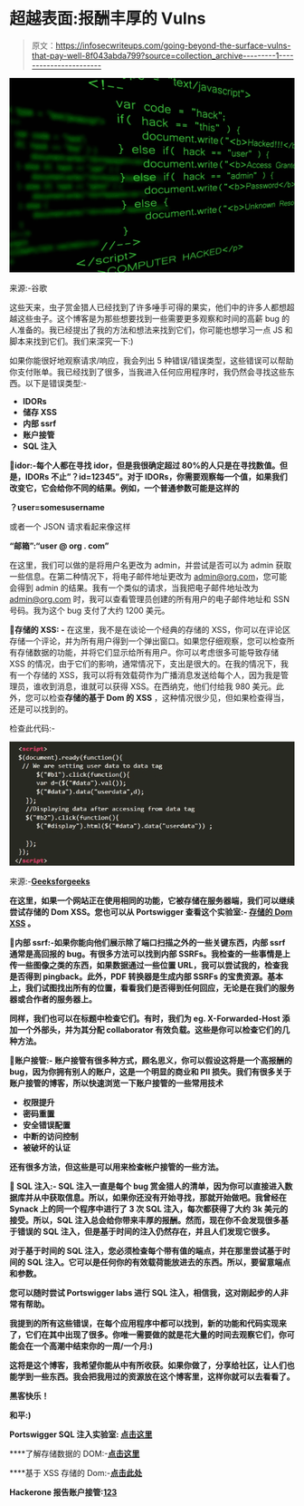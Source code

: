# 超越表面:报酬丰厚的 Vulns

> 原文：<https://infosecwriteups.com/going-beyond-the-surface-vulns-that-pay-well-8f043abda799?source=collection_archive---------1----------------------->

![](img/da55fe3159dd518575f0cc48123ab800.png)

来源:-谷歌

这些天来，虫子赏金猎人已经找到了许多唾手可得的果实，他们中的许多人都想超越这些虫子。这个博客是为那些想要找到一些需要更多观察和时间的高薪 bug 的人准备的。我已经提出了我的方法和想法来找到它们，你可能也想学习一点 JS 和脚本来找到它们。我们来深究一下:)

如果你能很好地观察请求/响应，我会列出 5 种错误/错误类型，这些错误可以帮助你支付账单。我已经找到了很多，当我进入任何应用程序时，我仍然会寻找这些东西。以下是错误类型:-

*   **IDORs**
*   **储存 XSS**
*   **内部 ssrf**
*   **账户接管**
*   **SQL 注入**

**💎idor:-**每个人都在寻找 idor，但是我很确定超过 80%的人只是在寻找数值。但是，IDORs 不止**”？id=12345”。对于 IDORs，你需要观察每一个值，如果我们改变它，它会给你不同的结果。例如，一个普通参数可能是这样的**

**？user=somesusername**

或者一个 JSON 请求看起来像这样

**“邮箱”:“user @ org . com”**

在这里，我们可以做的是将用户名更改为 admin，并尝试是否可以为 admin 获取一些信息。在第二种情况下，将电子邮件地址更改为 admin@org.com，您可能会得到 admin 的结果。我有一个类似的请求，当我把电子邮件地址改为 admin@org.com 时，我可以查看管理员创建的所有用户的电子邮件地址和 SSN 号码。我为这个 bug 支付了大约 1200 美元。

**💎存储的 XSS: -** 在这里，我不是在谈论一个经典的存储的 XSS，你可以在评论区存储一个评论，并为所有用户得到一个弹出窗口。如果您仔细观察，您可以检查所有存储数据的功能，并将它们显示给所有用户。你可以考虑很多可能导致存储 XSS 的情况，由于它们的影响，通常情况下，支出是很大的。在我的情况下，我有一个存储的 XSS，我可以将有效载荷作为广播消息发送给每个人，因为我是管理员，谁收到消息，谁就可以获得 XSS。在西纳克，他们付给我 980 美元。此外，您可以检查**存储的基于 Dom 的 XSS** ，这种情况很少见，但如果检查得当，还是可以找到的。

检查此代码:-

![](img/a01afc78ccfc60d8a21acbe726e94161.png)

来源:-**[**Geeksforgeeks**](https://www.geeksforgeeks.org/how-to-store-data-in-the-dom/)**

**在这里，如果一个网站正在使用相同的功能，它被存储在服务器端，我们可以继续尝试存储的 Dom XSS。您也可以从 Portswigger 查看这个实验室:- [**存储的 Dom XSS**](https://portswigger.net/web-security/cross-site-scripting/dom-based/lab-dom-xss-stored) **。****

**💎内部 ssrf:-如果你能向他们展示除了端口扫描之外的一些关键东西，内部 ssrf 通常是高回报的 bug。有很多方法可以找到内部 SSRFs。我检查的一些事情是上传一些图像之类的东西，如果数据通过一些位置 URL，我可以尝试我的，检查我是否得到 pingback。此外，PDF 转换器是生成内部 SSRFs 的宝贵资源。基本上，我们试图找出所有的位置，看看我们是否得到任何回应，无论是在我们的服务器或合作者的服务器上。**

**同样，我们也可以在标题中检查它们。有时，我们为 eg. **X-Forwarded-Host** 添加一个外部头，并为其分配 collaborator 有效负载。这些是你可以检查它们的几种方法。**

**💎**账户接管:-** 账户接管有很多种方式，顾名思义，你可以假设这将是一个高报酬的 bug，因为你拥有别人的账户，这是一个明显的商业和 PII 损失。我们有很多关于账户接管的博客，所以快速浏览一下账户接管的一些常用技术**

*   **权限提升**
*   **密码重置**
*   **安全错误配置**
*   **中断的访问控制**
*   **被破坏的认证**

**还有很多方法，但这些是可以用来检查帐户接管的一些方法。**

**💎 **SQL 注入:-** SQL 注入一直是每个 bug 赏金猎人的清单，因为你可以直接进入数据库并从中获取信息。所以，如果你还没有开始寻找，那就开始做吧。我曾经在 Synack 上的同一个程序中进行了 3 次 SQL 注入，每次都获得了大约 3k 美元的接受。所以，SQL 注入总会给你带来丰厚的报酬。然而，现在你不会发现很多基于错误的 SQL 注入，但是基于时间的注入仍然存在，并且人们发现它很多。**

**对于基于时间的 SQL 注入，您必须检查每个带有值的端点，并在那里尝试基于时间的 SQL 注入。它可以是任何你的有效载荷能放进去的东西。所以，要留意端点和参数。**

**您可以随时尝试 Portswigger labs 进行 SQL 注入，相信我，这对刚起步的人非常有帮助。**

**我提到的所有这些错误，在每个应用程序中都可以找到，新的功能和代码实现来了，它们在其中出现了很多。你唯一需要做的就是花大量的时间去观察它们，你可能会在一个高潮中结束你的一周/一个月:)**

**这将是这个博客，我希望你能从中有所收获。如果你做了，分享给社区，让人们也能学到一些东西。我会把我用过的资源放在这个博客里，这样你就可以去看看了。**

**黑客快乐！**

**和平:)**

****Portswigger SQL 注入实验室:** [**点击这里**](https://portswigger.net/web-security/sql-injection)**

****了解存储数据的 DOM:-**[**点击这里**](https://www.geeksforgeeks.org/how-to-store-data-in-the-dom/)**

****基于 XSS 存储的 Dom:-**[**点击此处**](https://portswigger.net/web-security/cross-site-scripting/dom-based/lab-dom-xss-stored)**

****Hackerone 报告账户接管:**[**1**](https://hackerone.com/reports/314808)**[**2**](https://hackerone.com/reports/1074047)**[**3**](https://hackerone.com/reports/1175081)******